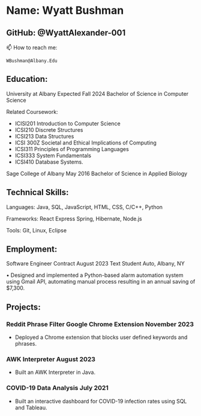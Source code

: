 # Name: Wyatt Bushman
## GitHub: @WyattAlexander-001 
📫 How to reach me: 
```
WBushman@Albany.Edu
```
## Education:

University at Albany 	Expected Fall 2024
Bachelor of Science in Computer Science

Related Coursework:
  * ICISI201 Introduction to Computer Science
  * ICSI210 Discrete Structures
  * ICSI213 Data Structures
  * ICSI 300Z Societal and Ethical Implications of Computing
  * ICSI311 Principles of Programming Languages
  * ICSI333 System Fundamentals
  * ICSI410 Database Systems.

Sage College of Albany 	May 2016
Bachelor of Science in Applied Biology

## Technical Skills:
Languages: Java, SQL, JavaScript, HTML, CSS, C/C++, Python

Frameworks: React Express Spring, Hibernate, Node.js

Tools: Git, Linux, Eclipse

## Employment:
Software Engineer Contract	August 2023
Text Student Auto, Albany, NY

•	Designed and implemented a Python-based alarm automation system using Gmail API, automating manual process resulting in an annual saving of $7,300.

## Projects:

### Reddit Phrase Filter Google Chrome Extension	November 2023
* Deployed a Chrome extension that blocks user defined keywords and phrases.

### AWK Interpreter	August 2023
* Built an AWK Interpreter in Java.

### COVID-19 Data Analysis	July 2021
* Built an interactive dashboard for COVID-19 infection rates using SQL and Tableau.



